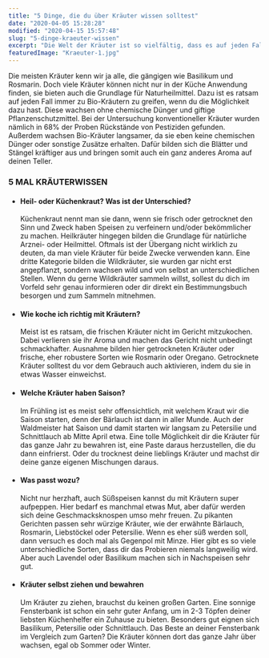 ```yaml
---
title: "5 Dinge, die du über Kräuter wissen solltest"
date: "2020-04-05 15:28:28"
modified: "2020-04-15 15:57:48"
slug: "5-dinge-kraeuter-wissen"
excerpt: "Die Welt der Kräuter ist so vielfältig, dass es auf jeden Fall ratsam ist, ein großes Wissen darüber zu haben. "
featuredImage: "Kraeuter-1.jpg"
---
```


Die meisten Kräuter kenn wir ja alle, die gängigen wie Basilikum und Rosmarin. Doch viele Kräuter können nicht nur in der Küche Anwendung finden, sie bieten auch die Grundlage für Naturheilmittel. Dazu ist es ratsam auf jeden Fall immer zu Bio-Kräutern zu greifen, wenn du die Möglichkeit dazu hast. Diese wachsen ohne chemische Dünger und giftige Pflanzenschutzmittel. Bei der Untersuchung konventioneller Kräuter wurden nämlich in 68% der Proben Rückstände von Pestiziden gefunden. Außerdem wachsen Bio-Kräuter langsamer, da sie eben keine chemischen Dünger oder sonstige Zusätze erhalten. Dafür bilden sich die Blätter und Stängel kräftiger aus und bringen somit auch ein ganz anderes Aroma auf deinen Teller.

### **5 MAL KRÄUTERWISSEN**

*   #### **Heil- oder Küchenkraut? Was ist der Unterschied?** 
    
    Küchenkraut nennt man sie dann, wenn sie frisch oder getrocknet den Sinn und Zweck haben Speisen zu verfeinern und/oder bekömmlicher zu machen. Heilkräuter hingegen bilden die Grundlage für natürliche Arznei- oder Heilmittel. Oftmals ist der Übergang nicht wirklich zu deuten, da man viele Kräuter für beide Zwecke verwenden kann. Eine dritte Kategorie bilden die Wildkräuter, sie wurden gar nicht erst angepflanzt, sondern wachsen wild und von selbst an unterschiedlichen Stellen. Wenn du gerne Wildkräuter sammeln willst, sollest du dich im Vorfeld sehr genau informieren oder dir direkt ein Bestimmungsbuch besorgen und zum Sammeln mitnehmen.
*   #### **Wie koche ich richtig mit Kräutern?** 
    
    Meist ist es ratsam, die frischen Kräuter nicht im Gericht mitzukochen. Dabei verlieren sie ihr Aroma und machen das Gericht nicht unbedingt schmackhafter. Ausnahme bilden hier getrockneten Kräuter oder frische, eher robustere Sorten wie Rosmarin oder Oregano. Getrocknete Kräuter solltest du vor dem Gebrauch auch aktivieren, indem du sie in etwas Wasser einweichst.
*   #### **Welche Kräuter haben Saison?** 
    
    Im Frühling ist es meist sehr offensichtlich, mit welchem Kraut wir die Saison starten, denn der Bärlauch ist dann in aller Munde. Auch der Waldmeister hat Saison und damit starten wir langsam zu Petersilie und Schnittlauch ab Mitte April etwa. Eine tolle Möglichkeit dir die Kräuter für das ganze Jahr zu bewahren ist, eine Paste daraus herzustellen, die du dann einfrierst. Oder du trocknest deine lieblings Kräuter und machst dir deine ganze eigenen Mischungen daraus.
*   #### **Was passt wozu?** 
    
    Nicht nur herzhaft, auch Süßspeisen kannst du mit Kräutern super aufpeppen. Hier bedarf es manchmal etwas Mut, aber dafür werden sich deine Geschmacksknospen umso mehr freuen. Zu pikanten Gerichten passen sehr würzige Kräuter, wie der erwähnte Bärlauch, Rosmarin, Liebstöckel oder Petersilie. Wenn es eher süß werden soll, dann versuch es doch mal als Gegenpol mit Minze. Hier gibt es so viele unterschiedliche Sorten, dass dir das Probieren niemals langweilig wird. Aber auch Lavendel oder Basilikum machen sich in Nachspeisen sehr gut.
*   #### **Kräuter selbst ziehen und bewahren** 
    
    Um Kräuter zu ziehen, brauchst du keinen großen Garten. Eine sonnige Fensterbank ist schon ein sehr guter Anfang, um in 2-3 Töpfen deiner liebsten Küchenhelfer ein Zuhause zu bieten. Besonders gut eignen sich Basilikum, Petersilie oder Schnittlauch. Das Beste an deiner Fensterbank im Vergleich zum Garten? Die Kräuter können dort das ganze Jahr über wachsen, egal ob Sommer oder Winter.